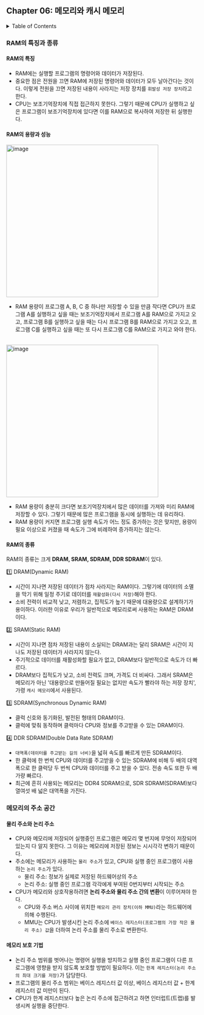 <!--
bold 처리
** **

js 코드 작성
```js

```

링크
[보여질 단어](URL 주소)

형광펜 처리
` `
-->

## Chapter 06: 메모리와 캐시 메모리

<details>
<summary>Table of Contents</summary>

- RAM의 특징과 종류
  - RAM의 특징[:link:](#ram의-특징)
  - RAM의 용량과 성능[:link:](#ram의-용량과-성능)
  - RAM의 종류[:link:](#ram의-종류)
- 메모리의 주소 공간[:link:](#메모리의-주소-공간)
  - 물리 주소와 논리 주소[:link:](#물리-주소와-논리-주소)
  - 메모리 보호 기법[:link:](#메모리-보호-기법)
  </details>

### RAM의 특징과 종류

#### RAM의 특징

- RAM에는 실행할 프로그램의 명령어와 데이터가 저장된다.
- 중요한 점은 전원을 끄면 RAM에 저장된 명령어와 데이터가 모두 날아간다는 것이다. 이렇게 전원을 끄면 저장된 내용이 사라지는 저장 장치를 `휘발성 저장 장치`라고 한다.
- CPU는 보조기억장치에 직접 접근하지 못한다. 그렇기 때문에 CPU가 실행하고 싶은 프로그램이 보조기억장치에 있다면 이를 RAM으로 복사하여 저장한 뒤 실행한다.

#### RAM의 용량과 성능

  <img width="400" alt="image" src="https://github.com/SeongHo-C/reading-books-for-programmers/assets/83394485/66e54a70-6773-4cb3-a399-eccb91ad97c6">

- RAM 용량이 프로그램 A, B, C 중 하나만 저장할 수 있을 만큼 작다면 CPU가 프로그램 A를 실행하고 싶을 때는 보조기억장치에서 프로그램 A를 RAM으로 가지고 오고, 프로그램 B를 실행하고 싶을 때는 다시 프로그램 B를 RAM으로 가지고 오고, 프로그램 C를 실행하고 싶을 때는 또 다시 프로그램 C를 RAM으로 가지고 와야 한다.

<br>

<img width="400" alt="image" src="https://github.com/SeongHo-C/reading-books-for-programmers/assets/83394485/641356b4-525a-4e14-8de2-34c5627d2c6c">

- RAM 용량이 충분히 크다면 보조기억장치에서 많은 데이터를 가져와 미리 RAM에 저장할 수 있다. 그렇기 때문에 많은 프로그램을 동시에 실행하는 데 유리하다.
- RAM 용량이 커지면 프로그램 실행 속도가 어느 정도 증가하는 것은 맞지만, 용량이 필요 이상으로 커졌을 때 속도가 그에 비례하여 증가하지는 않는다.

#### RAM의 종류

RAM의 종류는 크게 **DRAM, SRAM, SDRAM, DDR SDRAM**이 있다.

1️⃣ DRAM(Dynamic RAM)

- 시간이 지나면 저장된 데이터가 점차 사라지는 RAM이다. 그렇기에 데이터의 소멸을 막기 위해 일정 주기로 데이터를 `재활성화(다시 저장)`해야 한다.
- 소비 전력이 비교적 낮고, 저렴하고, 집적도가 높기 때문에 대용량으로 설계하기가 용이하다. 이러한 이유로 우리가 일반적으로 메모리로써 사용하는 RAM은 DRAM이다.

2️⃣ SRAM(Static RAM)

- 시간이 지나면 점차 저장된 내용이 소실되는 DRAM과는 달리 SRAM은 시간이 지나도 저장된 데이터가 사라지지 않는다.
- 주기적으로 데이터를 재활성화할 필요가 없고, DRAM보다 일반적으로 속도가 더 빠르다.
- DRAM보다 집적도가 낮고, 소비 전력도 크며, 가격도 더 비싸다. 그래서 SRAM은 메모리가 아닌 '대용량으로 만들어질 필요는 없지만 속도가 빨라야 하는 저장 장치', 가령 `캐시 메모리`에서 사용된다.

3️⃣ SDRAM(Synchronous Dynamic RAM)

- 클럭 신호와 동기화된, 발전된 형태의 DRAM이다.
- 클럭에 맞춰 동작하며 클럭마다 CPU와 정보를 주고받을 수 있는 DRAM이다.

4️⃣ DDR SDRAM(Double Data Rate SDRAM)

- `대역폭(데이터를 주고받는 길의 너비)`을 넓혀 속도를 빠르게 만든 SDRAM이다.
- 한 클럭에 한 번씩 CPU와 데이터를 주고받을 수 있는 SDRAM에 비해 두 배의 대역폭으로 한 클럭당 두 번씩 CPU와 데이터를 주고 받을 수 있다. 전송 속도 또한 두 배가량 빠르다.
- 최근에 흔히 사용되는 메모리는 DDR4 SDRAM으로, SDR SDRAM(SDRAM)보다 열여섯 배 넓은 대역폭을 가진다.

### 메모리의 주소 공간

#### 물리 주소와 논리 주소

- CPU와 메모리에 저장되어 실행중인 프로그램은 메모리 몇 번지에 무엇이 저장되어 있는지 다 알지 못한다. 그 이유는 메모리에 저장된 정보는 시시각각 변하기 때문이다.
- 주소에는 메모리가 사용하는 `물리 주소`가 있고, CPU와 실행 중인 프로그램이 사용하는 `논리 주소`가 있다.
  - 물리 주소: 정보가 실제로 저장된 하드웨어상의 주소
  - 논리 주소: 실행 중인 프로그램 각각에게 부여된 0번지부터 시작되는 주소
- CPU가 메모리와 상호작용하려면 **논리 주소와 물리 주소 간의 변환**이 이루어져야 한다.
  - CPU와 주소 버스 사이에 위치한 `메모리 관리 장치(이하 MMU)`라는 하드웨어에 의해 수행된다.
  - MMU는 CPU가 발생시킨 논리 주소에 `베이스 레지스터(프로그램의 가장 작은 물리 주소) 값`을 더하여 논리 주소를 물리 주소로 변환한다.

#### 메모리 보호 기법

- 논리 주소 범위를 벗어나는 명령어 실행을 방지하고 실행 중인 프로그램이 다른 프로그램에 영향을 받지 않도록 보호할 방법이 필요하다. 이는 `한계 레지스터(논리 주소의 최대 크기를 저장)`가 담당한다.
- 프로그램의 물리 주소 범위는 베이스 레지스터 값 이상, 베이스 레지스터 값 + 한계 레지스터 값 미만이 된다.
- CPU가 한계 레지스터보다 높은 논리 주소에 접근하려고 하면 인터럽트(트랩)를 발생시켜 실행을 중단한다.
